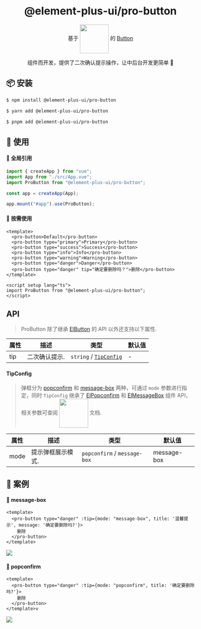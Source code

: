 <!--
 * @Description: 
 * @Author: wangbowen936926
 * @Date: 2024-08-25 15:30:33
 * @LastEditTime: 2024-08-29 21:48:34
 * @FilePath: \element-plus-pro\packages\button\README.md
-->
<h1 align="center">@element-plus-ui/pro-button</h1>

<p align="center">基于 <a href="https://element-plus.org/zh-CN/" style="line-height: 0px; vertical-align:middle;"><img src="https://element-plus.org/images/element-plus-logo.svg" width="77px"/></a> 的 <a href="https://element-plus.org/zh-CN/component/button.html">Button</a> </p>
<p align="center">组件而开发，提供了二次确认提示操作，让中后台开发更简单 💪</p>

## 📦 安装

```bash
$ npm install @element-plus-ui/pro-button
```

```bash
$ yarn add @element-plus-ui/pro-button
```

```bash
$ pnpm add @element-plus-ui/pro-button
```

## 🔨 使用

#### 🚀 全局引用

```ts
import { createApp } from "vue";
import App from "./src/App.vue";
import ProButton from "@element-plus-ui/pro-button";

const app = createApp(App);

app.mount("#app").use(ProButton);
```

#### 🚀 按需使用

```vue
<template>
  <pro-button>Default</pro-button>
  <pro-button type="primary">Primary</pro-button>
  <pro-button type="success">Success</pro-button>
  <pro-button type="info">Info</pro-button>
  <pro-button type="warning">Warning</pro-button>
  <pro-button type="danger">Danger</pro-button>
  <pro-button type="danger" tip="确定要删除吗？">删除</pro-button>
</template>

<script setup lang="ts">
import ProButton from "@element-plus-ui/pro-button";
</script>
```

## API

> ProButton 除了继承 [ElButton](https://element-plus.org/zh-CN/component/button.html) 的 API 以外还支持以下属性.

| 属性 | 描述          | 类型                                 | 默认值 |
| ---- | ------------- | ------------------------------------ | ------ |
| tip  | 二次确认提示. | `string` / [`TipConfig`](#TipConfig) | -      |

#### TipConfig

> 弹框分为 [popconfirm](#https://element-plus.org/zh-CN/component/popconfirm.html) 和 [message-box](https://element-plus.org/zh-CN/component/message-box.html) 两种，可通过 `mode` 参数进行指定，同时 `TipConfig` 继承了 [ElPopconfirm](#https://element-plus.org/zh-CN/component/popconfirm.html) 和 [ElMessageBox](https://element-plus.org/zh-CN/component/message-box.html) 组件 API，相关参数可查阅 <a href="https://element-plus.org/zh-CN/" style="line-height: 10px; vertical-align:middle;"><img src="https://element-plus.org/images/element-plus-logo.svg" width="77px"/></a> 文档.

| 属性 | 描述              | 类型                         | 默认值      |
| ---- | ----------------- | ---------------------------- | ----------- |
| mode | 提示弹框展示模式. | `popconfirm` / `message-box` | message-box |

## 🔨 案例

#### 🚀 message-box

```vue
<template>
  <pro-button type="danger" :tip={mode: "message-box", title: '温馨提示', message: '确定要删除吗?'}>
    删除
  </pro-button>
</template>
```

<img src="https://github.com/Augenstern936/element-plus-pro/raw/master/docs/public/images/button_example/demo1.jpg"/>

#### 🚀 popconfirm

```vue
<template>
  <pro-button type="danger" :tip={mode: "popconfirm", title: '确定要删除吗?'}>
    删除
  </pro-button>
</template>v
```

<img src="https://github.com/Augenstern936/element-plus-pro/raw/master/docs/public/images/button_example/demo2.jpg"/>
